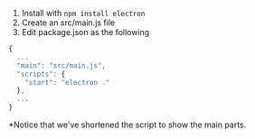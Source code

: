 1. Install with `npm install electron`
2. Create an src/main.js file
3. Edit package.json as the following

```js
{
  ...
  "main": "src/main.js",
  "scripts": {
    "start": "electron ."
  },
  ...
}
```
*Notice that we've shortened the script to show the main parts.
